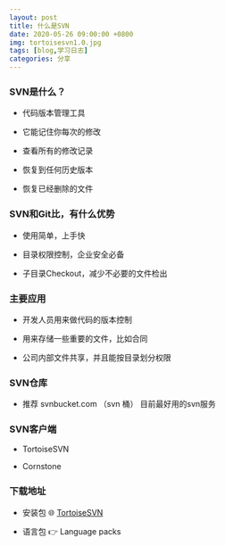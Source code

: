 ```yaml
---
layout: post
title: 什么是SVN
date: 2020-05-26 09:00:00 +0800
img: tortoisesvn1.0.jpg
tags: [blog,学习日志]
categories: 分享
---
```


### SVN是什么？

+ 代码版本管理工具

+ 它能记住你每次的修改

+ 查看所有的修改记录

+ 恢复到任何历史版本

+ 恢复已经删除的文件



### SVN和Git比，有什么优势

+ 使用简单，上手快

+ 目录权限控制，企业安全必备

+ 子目录Checkout，减少不必要的文件检出

### 主要应用

+ 开发人员用来做代码的版本控制

+ 用来存储一些重要的文件，比如合同

+ 公司内部文件共享，并且能按目录划分权限

### SVN仓库

+ 推荐 svnbucket.com （svn 桶）
目前最好用的svn服务

### SVN客户端

+ TortoiseSVN  

+ Cornstone

### 下载地址

+ 安装包 🌐 <a href="https://tortoisesvn.net/downloads.html" target="_blank"> TortoiseSVN  </a> 

+ 语言包 👉 Language packs
